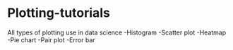 # Plotting-tutorials
All types of plotting use in data science
-Histogram
-Scatter plot
-Heatmap
-Pie chart
-Pair plot
-Error bar
